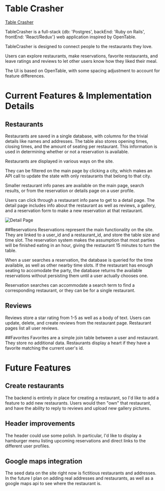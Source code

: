 # Table Crasher

<a href="http://tablecrasher.co">Table Crasher</a>

TableCrasher is a full-stack {db: 'Postgres', backEnd: 'Ruby on Rails', frontEnd: 'React/Redux'} web application inspired by OpenTable.

TableCrasher is designed to connect people to the restaurants they love.

Users can explore restaurants, make reservations, favorite restaurants, and leave ratings and reviews to let other users know how they liked their meal.

The UI is based on OpenTable, with some spacing adjustment to account for feature differences.

# Current Features & Implementation Details

## Restaurants
Restaurants are saved in a single database, with columns for the trivial details like names and addresses. The table also stores opening times, closing times, and the amount of seating per restaurant. This information is used in determining whether or not a reservation is available.

Restaurants are displayed in various ways on the site.

They can be filtered on the main page by clicking a city, which makes an API call to update the state with only restaurants that belong to that city.

Smaller restaurant info panes are available on the main page, search results, or from the reservation or details page on a user profile.

Users can click through a restaurant info pane to get to a detail page. The detail page includes info about the restaurant as well as reviews, a gallery, and a reservation form to make a new reservation at that restaurant.

![Detail Page](docs/wireframes/RestaurantDetails.png)

##Reservations
Reservations represent the main functionality on the site. They are linked to a user_id and a restaurant_id, and store the table size and time slot. The reservation system makes the assumption that most parties will be finished eating in an hour, giving the restaurant 15 minutes to turn the table.

When a user searches a reservation, the database is queried for the time available, as well as other nearby time slots. If the restaurant has enough seating to accomodate the party, the database returns the available reservations without persisting them until a user actually chooses one.

Reservation searches can accommodate a search term to find a corresponding restaurant, or they can be for a single restaurant.

## Reviews
Reviews store a star rating from 1-5 as well as a body of text. Users can update, delete, and create reviews from the restaurant page. Restaurant pages list all user reviews.

##Favorites
Favorites are a simple join table between a user and restaurant. They store no additional data. Restaurants display a heart if they have a favorite matching the current user's id.

# Future Features

## Create restaurants
The backend is entirely in place for creating a restaurant, so I'd like to add a feature to add new restaurants. Users would then "own" that restaurant, and have the ability to reply to reviews and upload new gallery pictures.

## Header improvements
The header could use some polish. In particular, I'd like to display a hamburger menu listing upcoming reservations and direct links to the different user profiles.

## Google maps integration
The seed data on the site right now is fictitious restaurants and addresses. In the future I plan on adding real addresses and restaurants, as well as a google maps api to see where the restaurant is.
